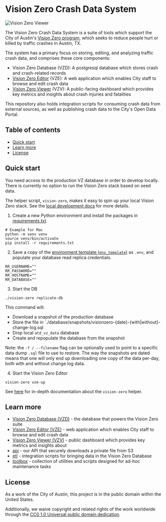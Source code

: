 # Vision Zero Crash Data System

![Vision Zero Viewer](docs/images/vzv.png)

The Vision Zero Crash Data System is a suite of tools which support the City of Austin's [Vision Zero program](https://www.austintexas.gov/department/vision-zero), which seeks to reduce people hurt or killed by traffic crashes in Austin, TX.

The system has a primary focus on storing, editing, and analyzing traffic crash data, and comprises these core components:

- Vision Zero Database (VZD): A postgresql database which stores crash and crash-related records
- [Vision Zero Editor](https://visionzero.austin.gov/editor) (VZE): A web application which enables City staff to browse and edit crash data
- [Vision Zero Viewer](https://visionzero.austin.gov/viewer) (VZV): A public-facing dashboard which provides key metrics and insights about crash injuries and fatalities

This repository also holds integration scripts for consuming crash data from external sources, as well as publishing crash data to the City's Open Data Portal.

## Table of contents

- [Quick start](#quick-start)
- [Learn more](#learn-more)
- [License](#license)

## Quick start

You need access to the production VZ database in order to develop locally. There is currently no option to run the Vision Zero stack based on seed data.

The helper script, `vision-zero`, makes it easy to spin up your local Vision Zero stack. See the [local development docs](docs/local_dev.md) for more details.

1. Create a new Python environment and install the packages in [requirements.txt](requirements.txt).

```shell
# Example for Mac
python -m venv venv
source venv/bin/activate
pip install -r requirements.txt
```

2. Save a copy of the [environment template (`env_template`)](env_template) as `.env`, and populate your database read replica credentials.

```shell
RR_USERNAME=""
RR_PASSWORD=""
RR_HOSTNAME=""
RR_DATABASE=""
```

3. Start the DB

```shell
./vision-zero replicate-db
```

This command will:

- Download a snapshot of the production database
- Store the file in `./database/snapshots/visionzero-{date}-{with|without}-change-log.sql
- Drop local `atd_vz_data` database
- Create and repopulate the database from the snapshot

Note: the `-f / --filename` flag can be optionally used to point to a specific data dump `.sql` file to use to restore. The way the snapshots are dated means that one will only end up downloading one copy of the data per-day, both with and without change log data.

4. Start the Vision Zero Editor

```shell
vision-zero vze-up
```

See [here](docs/local_dev.md) for in-depth documentation about the `vision-zero` helper.

## Learn more

- [Vision Zero Database (VZD)](./database/README.md) - the database that powers the Vision Zero suite
- [Vision Zero Editor (VZE)](./editor/README.md) - web application which enables City staff to browse and edit crash data
- [Vision Zero Viewer (VZV)](./viewer/README.md) - public dashboard which provides key metrics and insights about
- [api](./api/README.md) - our API that securely downloads a private file from S3
- [etl](./etl/README.md) - integration scripts for bringing data in the Vision Zero Database
- [toolbox](./toolbox/README.md) - collection of utilities and scripts designed for ad-hoc maintenance tasks

## License

As a work of the City of Austin, this project is in the public domain within the United States.

Additionally, we waive copyright and related rights of the work worldwide through the [CC0 1.0 Universal public domain dedication](https://creativecommons.org/publicdomain/zero/1.0/).
